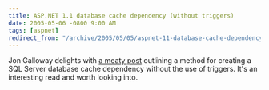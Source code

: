 ```yaml
---
title: ASP.NET 1.1 database cache dependency (without triggers)
date: 2005-05-06 -0800 9:00 AM
tags: [aspnet]
redirect_from: "/archive/2005/05/05/aspnet-11-database-cache-dependency-without-triggers.aspx/"
---
```


Jon Galloway delights with [a meaty
post](http://weblogs.asp.net/jgalloway/archive/2005/05/07/406056.aspx)
outlining a method for creating a SQL Server database cache dependency
without the use of triggers. It's an interesting read and worth looking
into.

